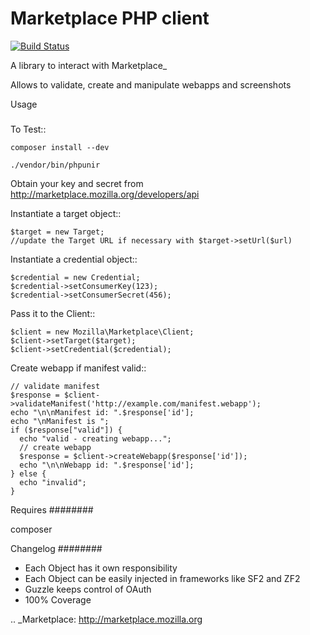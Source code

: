 Marketplace PHP client
======================

[![Build Status](https://travis-ci.org/kinncj/Marketplace.PHP.png?branch=master)](https://travis-ci.org/kinncj/Marketplace.PHP)

A library to interact with Marketplace_


Allows to validate, create and manipulate webapps and screenshots


Usage
#####

To Test::

    composer install --dev

    ./vendor/bin/phpunir

Obtain your key and secret from http://marketplace.mozilla.org/developers/api

Instantiate a target object::

    $target = new Target;
    //update the Target URL if necessary with $target->setUrl($url)

Instantiate a credential object::

    $credential = new Credential;
    $credential->setConsumerKey(123);
    $credential->setConsumerSecret(456);

Pass it to the Client::

    $client = new Mozilla\Marketplace\Client;
    $client->setTarget($target);
    $client->setCredential($credential);

Create webapp if manifest valid::

    // validate manifest
    $response = $client->validateManifest('http://example.com/manifest.webapp');
    echo "\n\nManifest id: ".$response['id'];
    echo "\nManifest is ";
    if ($response["valid"]) {
      echo "valid - creating webapp...";
      // create webapp
      $response = $client->createWebapp($response['id']);
      echo "\n\nWebapp id: ".$response['id'];
    } else {
      echo "invalid";
    }

Requires
########

composer

Changelog
########

 - Each Object has it own responsibility
 - Each Object can be easily injected in frameworks like SF2 and ZF2
 - Guzzle keeps control of OAuth
 - 100% Coverage

.. _Marketplace: http://marketplace.mozilla.org

